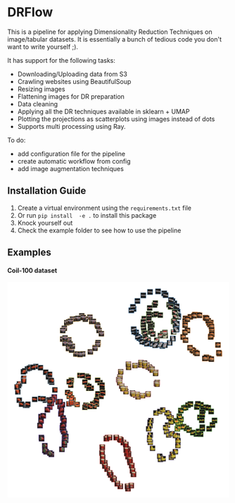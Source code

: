 # DRFlow

This is a pipeline for applying Dimensionality Reduction Techniques on image/tabular datasets. It is essentially a bunch of tedious code you don't want to write yourself ;). 
 
It has support for the following tasks:
* Downloading/Uploading data from S3 
* Crawling websites using BeautifulSoup
* Resizing images
* Flattening images for DR preparation
* Data cleaning
* Applying all the DR techniques available in sklearn + UMAP
* Plotting the projections as scatterplots using images instead of dots
* Supports multi processing using Ray.

To do:
* add configuration file for the pipeline
* create automatic workflow from config
* add image augmentation techniques

## Installation Guide 

1. Create a virtual environment using the `requirements.txt` file
2. Or run `pip install  -e .` to install this package
3. Knock yourself out
4. Check the example folder to see how to use the pipeline

## Examples

#### Coil-100 dataset
![UMAP projection of COIL100](examples/coil100.png)

